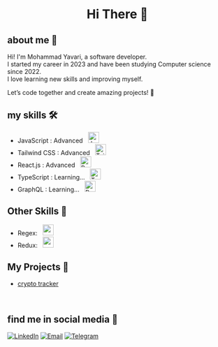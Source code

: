 <h1 align="center">Hi There 👋</h1>



## about me 📌
Hi! I'm Mohammad Yavari, a software developer. <br>
I started my career in 2023 and have been studying Computer science since 2022. <br>
I love learning new skills and improving myself. 

Let’s code together and create amazing projects! 🌟


## my skills 🛠️
<ul>
<!--   <li>HTML / CSS : Advanced &nbsp; <img src="https://skillicons.dev/icons?i=html,css" alt="HTML/CSS" width="30" height="30"></li> -->
  
  <li>JavaScript : Advanced &nbsp; <img src="https://skillicons.dev/icons?i=js" alt="JavaScript" width="25" height="25"></li>
    <li>Tailwind CSS : Advanced &nbsp; <img src="https://skillicons.dev/icons?i=tailwind" alt="Tailwind CSS" width="25" height="25"></li>
  <li>React.js : Advanced &nbsp; <img src="https://skillicons.dev/icons?i=react" alt="React.js" width="25" height="25"></li>
  
   <li>TypeScript : Learning... &nbsp; <img src="https://skillicons.dev/icons?i=typescript" alt="TypeScript" width="25" height="25"></li> 
<!--   <li>Next.js  : Learning... &nbsp; <img src="https://skillicons.dev/icons?i=nextjs" alt="Next.js" width="25" height="25"></li> -->
  <li>GraphQL : Learning... &nbsp; <img src="https://skillicons.dev/icons?i=graphql" alt="React.js" width="25" height="25"></li> 
  
</ul>

<h2>Other Skills 🧰</h2>
<ul>
  <li>Regex: &nbsp; <img src="https://skillicons.dev/icons?i=regex" alt="regex" width="25" height="25"></li>
  <li>Redux: &nbsp; <img src="https://skillicons.dev/icons?i=redux" alt="redux" width="25" height="25"></li>

</ul>


## My Projects 🚀
- [crypto tracker](https://react-crypto-app-mu-dusky.vercel.app/) 



<br>

## find me in social media 🔎
<a href="https://www.linkedin.com/in/mmd-yavarii">![LinkedIn](https://img.shields.io/badge/LinkedIn-mmd_yavarii-0A66C2)</a> 
<a href="mailto:mdyavarii@gmail.com">![Email](https://img.shields.io/badge/Email-mdyavarii@gmail.com-0072C6)</a>
<a href="https://t.me/mmd_yavarii">![Telegram](https://img.shields.io/badge/Telegram-mmd_yavarii-0088CC)</a>


